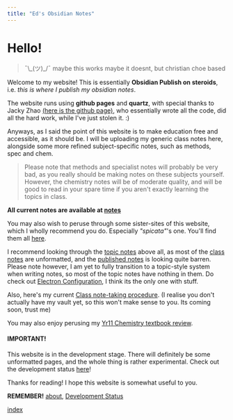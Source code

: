 ```yaml
---
title: "Ed's Obsidian Notes"
---
```


# Hello!
	

> ¯\\\_(ツ)\_/¯ maybe this works maybe it doesnt, but christian choe based

Welcome to my website! This is essentially **Obsidian Publish on steroids**, i.e. *this is where I publish my obsidian notes*. 

The website runs using **github pages** and **quartz**, with special thanks to Jacky Zhao [(here is the github page)](https://github.com/jackyzha0), who essentially wrote all the code, did all the hard work, while I've just stolen it. :)

Anyways, as I said the point of this website is to make education free and accessible, as it should be. I will be uploading my generic class notes here, alongside some more refined subject-specific notes, such as methods, spec and chem.

>Please note that methods and specialist notes will probably be very bad, as you really should be making notes on these subjects yourself. However, the chemistry notes will be of moderate quality, and will be good to read in your spare time if you aren't exactly learning the topics in class.

**All current notes are available at [notes](notes.md)** 

You may also wish to peruse through some sister-sites of this website, which I wholly recommend you do. Especially *"spicata"*'s one. You'll find them all [here](https://notes-coalition.github.io/).

I recommend looking through the [topic notes](11AECHE%20Topic%20Notes.md) above all, as most of the [class notes](11AECHE%20Class%20Notes.md) are unformatted, and the [published notes](11AECHE%20Published%20Notes.md) is looking quite barren. Please note however, I am yet to fully transition to a topic-style system when writing notes, so most of the topic notes have nothing in them. Do check out [Electron Configuration](Electron%20Configuration.md), I think its the only one with stuff.

Also, here's my current [Class note-taking procedure](Class%20note-taking%20procedure.md). (I realise you don't actually have my vault yet, so this won't make sense to you. Its coming soon, trust me)

You may also enjoy perusing my [Yr11 Chemistry textbook review](Chemistry%20Resources%20review.md).

#### IMPORTANT!

This website is in the development stage. There will definitely be some unformatted pages, and the whole thing is rather experimental. Check out the development status [here](Development%20Status.md)!

Thanks for reading! I hope this website is somewhat useful to you.

**REMEMBER!** [about](about.md), [Development Status](Development%20Status.md)

[index](000_Files/000a_images/index.jpg)


